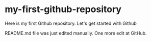 # my-first-github-repository
Here is my first Github repository. Let's get started with Github

README.md file was just edited manually. One more edit at GitHub.
